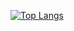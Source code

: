 
[![Top Langs](https://github-readme-stats.vercel.app/api/top-langs/?username=Jackso56&layout=compact)](https://github.com/anuraghazra/github-readme-stats)
